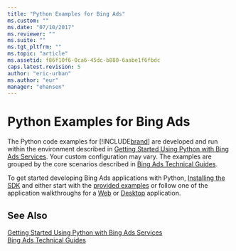 ```yaml
---
title: "Python Examples for Bing Ads"
ms.custom: ""
ms.date: "07/10/2017"
ms.reviewer: ""
ms.suite: ""
ms.tgt_pltfrm: ""
ms.topic: "article"
ms.assetid: f86f10f6-0ca6-45dc-b880-6aabe1f6fbdc
caps.latest.revision: 5
author: "eric-urban"
ms.author: "eur"
manager: "ehansen"
---
```

# Python Examples for Bing Ads
The Python code examples for [!INCLUDE[brand](../concepts/includes/brand.md)] are developed and run within the environment described in [Getting Started Using Python with Bing Ads Services](../concepts/getting-started-using-python-with-bing-ads-services.md). Your custom configuration may vary. The examples are grouped by the core scenarios described in [Bing Ads Technical Guides](../concepts/bing-ads-technical-guides.md).

To get started developing Bing Ads applications with Python, [Installing the SDK](../concepts/getting-started-using-python-with-bing-ads-services.md#installation) and either start with the [provided examples](http://go.microsoft.com/fwlink/?LinkId=529184) or follow one of the application walkthroughs for a [Web](../concepts/walkthrough-bing-ads-web-application-in-python.md) or [Desktop](../concepts/walkthrough-bing-ads-desktop-application-in-python.md) application.

## See Also
[Getting Started Using Python with Bing Ads Services](../concepts/getting-started-using-python-with-bing-ads-services.md)  
[Bing Ads Technical Guides](../concepts/bing-ads-technical-guides.md)  

